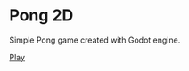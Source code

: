 # Pong 2D

Simple Pong game created with Godot engine.

[Play](https://humbertodias.github.io/godot-2d-pong/)

<!--
* [Tutorial](https://www.youtube.com/watch?v=kr1BoEbuveI)
* [actions/build-godot](https://github.com/marketplace/actions/build-godot)
-->
